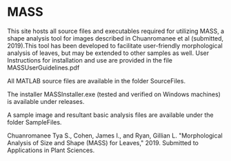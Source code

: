 # MASS

This site hosts all source files and executables required for utilizing MASS, a shape analysis tool for images described in Chuanromanee et al (submitted, 2019).This tool has been developed to facilitate user-friendly morphological analysis of leaves, but may be extended to other samples as well. User Instructions for installation and use are provided in the file MASSUserGuidelines.pdf

All MATLAB source files are available in the folder SourceFiles.

The installer MASSInstaller.exe (tested and verified on Windows machines) is available under releases.

A sample image and resultant basic analysis files are available under the folder SampleFiles.

Chuanromanee Tya S., Cohen, James I., and Ryan, Gillian L. "Morphological Analysis of Size and Shape (MASS) for Leaves," 2019. Submitted to Applications in Plant Sciences.


